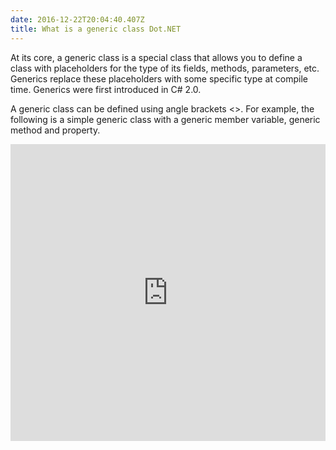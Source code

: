 ```yaml
---
date: 2016-12-22T20:04:40.407Z
title: What is a generic class Dot.NET
---
```

At its core, a generic class is a special class that allows you to define a class with placeholders for the type of its fields, methods, parameters, etc.  Generics replace these placeholders with some specific type at compile time.  Generics were first introduced in C# 2.0.
 
A generic class can be defined using angle brackets <>. For example, the following is a simple generic class with a generic member variable, generic method and property.

<iframe width="100%" height="475" src="https://dotnetfiddle.net/Widget/L11i4X" frameborder="0"></iframe>
 
